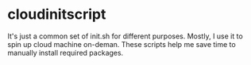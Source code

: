 # cloudinitscript
It's just a common set of init.sh for different purposes. Mostly, I use it to spin up cloud machine on-deman. These scripts help me save time to manually install required packages.
